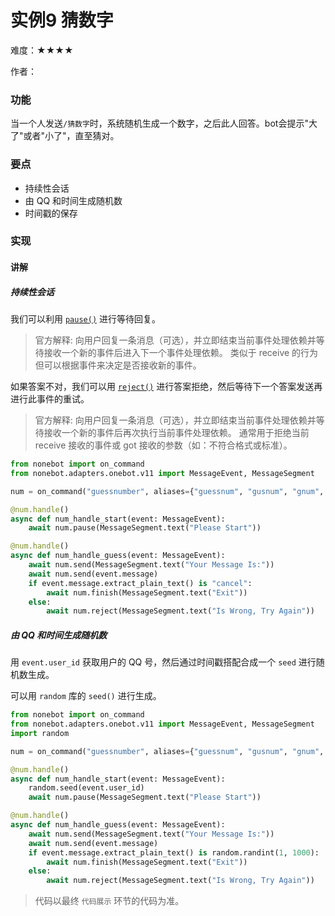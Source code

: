 # 实例9 猜数字

难度：★★★★

作者：

### 功能

当一个人发送`/猜数字`时，系统随机生成一个数字，之后此人回答。bot会提示"大了"或者"小了"，直至猜对。

### 要点

- 持续性会话
- 由 QQ 和时间生成随机数
- 时间戳的保存

### 实现

#### 讲解

##### 持续性会话

我们可以利用 [`pause()`](https://nb2.baka.icu/docs/tutorial/plugin/matcher-operation#pause) 进行等待回复。

> 官方解释:
> 向用户回复一条消息（可选），并立即结束当前事件处理依赖并等待接收一个新的事件后进入下一个事件处理依赖。
> 类似于 receive 的行为但可以根据事件来决定是否接收新的事件。

如果答案不对，我们可以用 [`reject()`](https://nb2.baka.icu/docs/tutorial/plugin/matcher-operation#reject) 进行答案拒绝，然后等待下一个答案发送再进行此事件的重试。

> 官方解释:
> 向用户回复一条消息（可选），并立即结束当前事件处理依赖并等待接收一个新的事件后再次执行当前事件处理依赖。
> 通常用于拒绝当前 receive 接收的事件或 got 接收的参数（如：不符合格式或标准）。

```python
from nonebot import on_command
from nonebot.adapters.onebot.v11 import MessageEvent, MessageSegment

num = on_command("guessnumber", aliases={"guessnum", "gusnum", "gnum", "猜数字"})

@num.handle()
async def num_handle_start(event: MessageEvent):
    await num.pause(MessageSegment.text("Please Start"))

@num.handle()
async def num_handle_guess(event: MessageEvent):
    await num.send(MessageSegment.text("Your Message Is:"))
    await num.send(event.message)
    if event.message.extract_plain_text() is "cancel":
        await num.finish(MessageSegment.text("Exit"))
    else:
        await num.reject(MessageSegment.text("Is Wrong, Try Again"))
```

##### 由 QQ 和时间生成随机数

用 `event.user_id` 获取用户的 QQ 号，然后通过时间戳搭配合成一个 `seed` 进行随机数生成。

可以用 `random` 库的 `seed()` 进行生成。

```python
from nonebot import on_command
from nonebot.adapters.onebot.v11 import MessageEvent, MessageSegment
import random

num = on_command("guessnumber", aliases={"guessnum", "gusnum", "gnum", "猜数字"})

@num.handle()
async def num_handle_start(event: MessageEvent):
    random.seed(event.user_id)
    await num.pause(MessageSegment.text("Please Start"))

@num.handle()
async def num_handle_guess(event: MessageEvent):
    await num.send(MessageSegment.text("Your Message Is:"))
    await num.send(event.message)
    if event.message.extract_plain_text() is random.randint(1, 1000):
        await num.finish(MessageSegment.text("Exit"))
    else:
        await num.reject(MessageSegment.text("Is Wrong, Try Again"))
```

> 代码以最终 `代码展示` 环节的代码为准。

